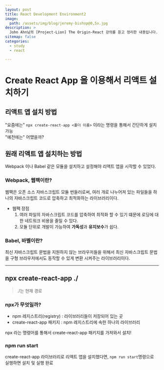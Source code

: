 ```yaml
---
layout: post
title: React Development Environment2
image:
  path: /assets/img/blog/jeremy-bishop@0,5x.jpg
description: >
  John Ahn님의 [Project-Lion] The Origin-React 강의를 듣고 정리한 내용입니다.
sitemap: false
categories:
  - study
  - react

---
```


# Create React App 을 이용해서 리액트 설치하기

## 리액트 앱 설치 방법
"요즘에는" `npx create-react-app <폴더 이름>` 이라는 명령을 통해서 간단하게 설치 가능  
"예전에는" 어땠을까?

## 원래 리액트 앱 설치하는 방법
Webpack 이나 Babel 같은 모듈을 설치하고 설정해야 리액트 앱을 시작할 수 있었다.

### Webpack, 웹팩이란?
웹팩은 오픈 소스 자바스크립트 모듈 번들러로써, 여러 개로 나누어져 있는 파일들을 하나의 자바스크립트 코드로 압축하고 최적화하는 라이브러리이다.

* 웹팩 장점
  1. 여러 파일의 자바스크립트 코드를 압축하여 최적화 할 수 있기 떄문에 로딩에 대한 네트워크 비용을 줄일 수 있다.
  2. 모듈 단위로 개발이 가능하여 **가독성**과 **유지보수**가 쉽다.

### Babel, 바벨이란?
최신 자바스크립트 문법을 지원하지 않는 브라우저들을 위해서 최신 자바스크립트 문법을 구형 브라우저에서도 동작할 수 있게 변환 시켜주는 라이브러리이다.  

---

## npx create-react-app ./
> ./는 현재 경로

### npx가 무엇일까?

* npm 레지스트리(registry) : 라이브러리들이 저장되어 있는 곳
* create-react-app 패키지 : npm 레지스트리에 속한 하나의 라이브러리

npx 라는 명령어를 통해서 create-react-app 패키지를 가져와서 설치!

### npm run start
create-react-app 라이브러리로 리액트 앱을 설치했다면, `npm run start`명령으로 실행하면 설치 및 실행 완료
